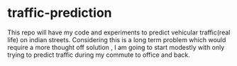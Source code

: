 traffic-prediction
==================

This repo will have my code and experiments to predict vehicular traffic(real life) on indian streets. Considering this is a long term problem which would require a more thought off solution , I am going to start modestly with only trying to predict traffic during my commute to office and back.
